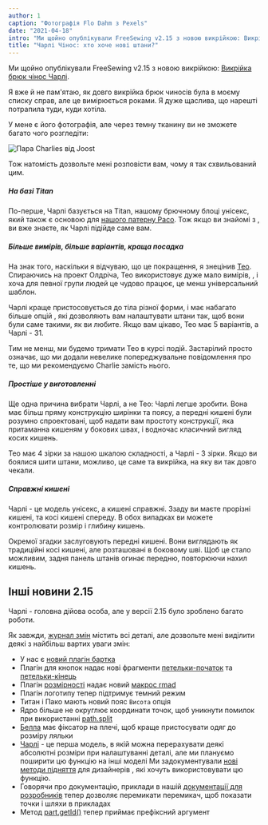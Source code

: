 ```yaml
---
author: 1
caption: "Фотографія Flo Dahm з Pexels"
date: "2021-04-18"
intro: "Ми щойно опублікували FreeSewing v2.15 з новою викрійкою: Викрійка штанів Чарлі Чінос ."
title: "Чарлі Чінос: хто хоче нові штани?"
---
```



Ми щойно опублікували FreeSewing v2.15 з новою викрійкою: [Викрійка брюк чінос Чарлі](/designs/charlie/).

Я вже й не пам'ятаю, як довго викрійка брюк чиносів була в моєму списку справ, але це вимірюється роками. Я дуже щаслива, що нарешті потрапила туди, куди хотіла.

У мене є його фотографія, але через темну тканину ви не зможете багато чого розгледіти:

![Пара Charlies від Joost](https://posts.freesewing.org/uploads/joost_b8dee41025.jpg)


Тож натомість дозвольте мені розповісти вам, чому я так схвильований цим.

##### На базі Titan

По-перше, Чарлі базується на Titan, нашому брючному блоці унісекс, який також є основою для [нашого патерну Paco](/designs/paco/). Тож якщо ви знайомі з , ви вже знаєте, як Чарлі підійде саме вам.

##### Більше вимірів, більше варіантів, краща посадка

На знак того, наскільки я відчуваю, що це покращення, я знецінив [Тео](/designs/theo/). Спираючись на проект Олдріча, Тео використовує дуже мало вимірів, , і хоча для певної групи людей це чудово працює, це менш універсальний шаблон.

Чарлі краще пристосовується до тіла різної форми, і має набагато більше опцій , які дозволяють вам налаштувати штани так, щоб вони були саме такими, як ви любите. Якщо вам цікаво, Тео має 5 варіантів, а Чарлі - 31.

Тим не менш, ми будемо тримати Тео в курсі подій. Застарілий просто означає, що ми додали невелике попереджувальне повідомлення про те, що ми рекомендуємо Charlie замість нього.

##### Простіше у виготовленні

Ще одна причина вибрати Чарлі, а не Тео: Чарлі легше зробити. Вона має більш пряму конструкцію ширінки та поясу, а передні кишені були розумно спроектовані, щоб надати вам простоту конструкції, яка притаманна кишеням у бокових швах, і водночас класичний вигляд косих кишень.

Тео має 4 зірки за нашою шкалою складності, а Чарлі - 3 зірки. Якщо ви боялися шити штани, можливо, це саме та викрійка, на яку ви так довго чекали.

##### Справжні кишені

Чарлі - це модель унісекс, а кишені справжні. Ззаду ви маєте прорізні кишені, та косі кишені спереду. В обох випадках ви можете контролювати розмір і глибину кишень.

Окремої згадки заслуговують передні кишені. Вони виглядають як традиційні косі кишені, але розташовані в боковому шві. Щоб це стало можливим, задня панель штанів огинає передню, повторюючи нахил кишень.

## Інші новини 2.15

Чарлі - головна дійова особа, але у версії 2.15 було зроблено багато роботи.

Як завжди, [журнал змін](https://github.com/freesewing/freesewing/blob/develop/CHANGELOG.md) містить всі деталі, але дозвольте мені виділити деякі з найбільш вартих уваги змін:

 - У нас є [новий плагін бартка](https://freesewing.dev/reference/plugins/bartack/)
 - Плагін для кнопок [](https://freesewing.dev/reference/plugins/buttons/) надає нові фрагменти [петельки-початок](https://freesewing.dev/reference/snippets/buttonhole-start) та [петельки-кінець](https://freesewing.dev/reference/snippets/buttonhole-end)
 - Плагін [розмірності](https://freesewing.dev/reference/plugins/dimension/) надає новий [макрос rmad](https://freesewing.dev/reference/macros/rmad/)
 - Плагін логотипу [](https://freesewing.dev/reference/plugins/logo/) тепер підтримує темний режим
 - Титан і Пако мають новий пояс `Висота` опція
 - Ядро більше не округлює координати точок, щоб уникнути помилок при використанні [path.split](https://freesewing.dev/reference/api/path/split/)
 - [Белла](/designs/bella/) має фіксатор на плечі, щоб краще пристосувати одяг до розміру ляльки
 - [Чарлі](/designs/charlie/) - це перша модель, в якій можна перерахувати деякі абсолютні розміри при налаштуванні деталі, але ми плануємо поширити цю функцію на інші моделі Ми задокументували [нові методи підняття](https://freesewing.dev/reference/api/part/raise) для дизайнерів , які хочуть використовувати цю функцію.
 - Говорячи про документацію, приклади в нашій [документації для розробників](https://freesewing.dev/) тепер дозволяє перемикати перемикач, щоб показати точки і шляхи в прикладах
 - Метод [part.getId()](https://freesewing.dev/reference/api/part/getid/) тепер приймає префіксний аргумент


